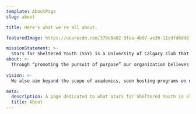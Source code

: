 ```yaml
---
template: AboutPage
slug: about

title: Here's what we're all about.

featuredImage: https://ucarecdn.com/370e0a02-3fea-4b97-ae36-11cdfd6dd8f2/ScreenShot20201015at21158PM.png

missionStatement: >-
  Stars for Sheltered Youth (SSY) is a University of Calgary club that seeks to establish equal opportunities and extracurricular excellence for youth in shelters and foster homes. 
about: >-
  Through “promoting the pursuit of purpose” our organization believes that every teen deserves the opportunity to discover novel passions and find significance in their interests despite socioeconomic circumstances.SSY strives to provide academic guidance in the form of tutoring and mentorship, providing troubled youth with the necessary resources for educational success. 
  
vision: >-
  We also aim beyond the scope of academics, soon hosting programs on exercise, healthy eating, and volunteering; encouraging youth to incorporate elements of self-care even in the face of academic pursuit. With the help of a dedicated team and partnerships with shelters across Calgary, Stars for Sheltered Youth hopes to provide a guiding light to the underrepresented demographic of vulnerable youth city-wide.

meta:
  description: A page dedicated to what Stars for Sheltered Youth is all about.
  title: About
---
```


